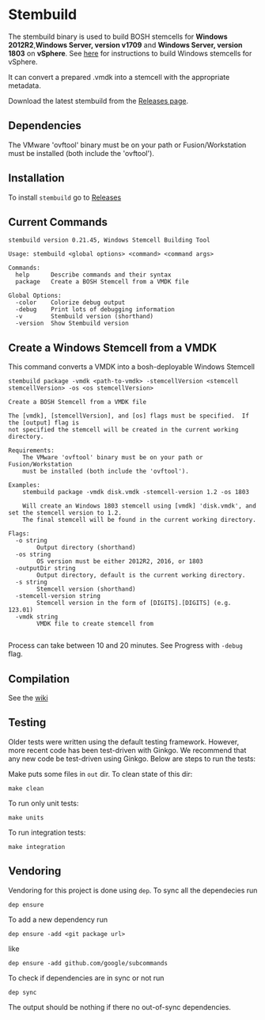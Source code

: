# Stembuild

The stembuild binary is used to build BOSH stemcells for **Windows 2012R2**,**Windows Server, version v1709** and **Windows Server, version 1803** on **vSphere**. See [here](https://github.com/cloudfoundry-incubator/bosh-windows-stemcell-builder/wiki/Creating-a-vSphere-Stemcell-by-Hand) for instructions to build Windows stemcells for vSphere.

It can convert a prepared .vmdk into a stemcell with the appropriate metadata.

Download the latest stembuild from the [Releases page](https://github.com/cloudfoundry-incubator/stembuild/releases).

## Dependencies
The VMware 'ovftool' binary must be on your path or Fusion/Workstation must be installed (both include the 'ovftool').

## Installation

To install `stembuild` go to [Releases](https://github.com/cloudfoundry-incubator/stembuild/releases)

## Current Commands
```
stembuild version 0.21.45, Windows Stemcell Building Tool

Usage: stembuild <global options> <command> <command args>

Commands:
  help		Describe commands and their syntax
  package	Create a BOSH Stemcell from a VMDK file

Global Options:
  -color	Colorize debug output
  -debug	Print lots of debugging information
  -v		Stembuild version (shorthand)
  -version	Show Stembuild version

```
## Create a Windows Stemcell from a VMDK

This command converts a VMDK into a bosh-deployable Windows Stemcell 
```
stembuild package -vmdk <path-to-vmdk> -stemcellVersion <stemcell stemcellVersion> -os <os stemcellVersion>

Create a BOSH Stemcell from a VMDK file

The [vmdk], [stemcellVersion], and [os] flags must be specified.  If the [output] flag is
not specified the stemcell will be created in the current working directory.

Requirements:
	The VMware 'ovftool' binary must be on your path or Fusion/Workstation
	must be installed (both include the 'ovftool').

Examples:
	stembuild package -vmdk disk.vmdk -stemcell-version 1.2 -os 1803

	Will create an Windows 1803 stemcell using [vmdk] 'disk.vmdk', and set the stemcell version to 1.2.
	The final stemcell will be found in the current working directory.

Flags:
  -o string
    	Output directory (shorthand)
  -os string
    	OS version must be either 2012R2, 2016, or 1803
  -outputDir string
    	Output directory, default is the current working directory.
  -s string
    	Stemcell version (shorthand)
  -stemcell-version string
    	Stemcell version in the form of [DIGITS].[DIGITS] (e.g. 123.01)
  -vmdk string
    	VMDK file to create stemcell from
      
```

Process can take between 10 and 20 minutes. See Progress with `-debug` flag.

## Compilation

See the [wiki](https://github.com/cloudfoundry-incubator/stembuild/wiki/build-stembuild)

## Testing

Older tests were written using the default testing framework.  However, more recent code
has been test-driven with Ginkgo.  We recommend that any new code be test-driven using Ginkgo.
Below are steps to run the tests:

Make puts some files in `out` dir. To clean state of this dir:
```
make clean
```
To run only unit tests:
```
make units
```
To run integration tests:
```
make integration
```


## Vendoring

Vendoring for this project is done using `dep`. 
To sync all the dependecies run
```
dep ensure
```

To add a new dependency run 
```
dep ensure -add <git package url>
```
like 
```
dep ensure -add github.com/google/subcommands
```

To check if dependencies are in sync or not run
```
dep sync
```
The output should be nothing if there no out-of-sync dependencies.
